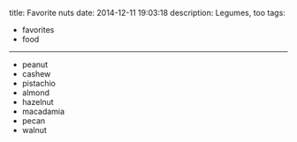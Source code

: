 title: Favorite nuts
date: 2014-12-11 19:03:18
description: Legumes, too
tags:
- favorites
- food
---

- peanut
- cashew
- pistachio
- almond
- hazelnut
- macadamia
- pecan
- walnut
